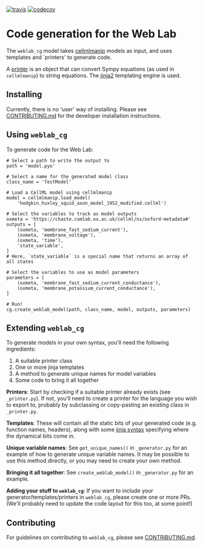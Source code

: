 [![travis](https://travis-ci.org/ModellingWebLab/weblab-cg.svg?branch=master)](https://travis-ci.org/ModellingWebLab/weblab-cg)
[![codecov](https://codecov.io/gh/ModellingWebLab/weblab_cg/branch/master/graph/badge.svg)](https://codecov.io/gh/ModellingWebLab/weblab_cg)

# Code generation for the Web Lab

The `weblab_cg` model takes [cellmlmanip](https://github.com/ModellingWebLab/cellmlmanip) models as input, and uses templates and `printers' to generate code.

A [printer](https://docs.sympy.org/latest/tutorial/printing.html) is an object that can convert Sympy equations (as used in `cellmlmanip`) to string equations.
The [jinja2](http://jinja.pocoo.org/) templating engine is used.


## Installing 

Currently, there is no 'user' way of installing.
Please see [CONTRIBUTING.md](CONTRIBUTING.md) for the developer installation instructions.

## Using `weblab_cg`

To generate code for the Web Lab:

```
# Select a path to write the output to
path = 'model.pyx'

# Select a name for the generated model class
class_name = 'TestModel'

# Load a CellML model using cellmlmanip
model = cellmlmanip.load_model(
    'hodgkin_huxley_squid_axon_model_1952_modified.cellml')

# Select the variables to track as model outputs
oxmeta = 'https://chaste.comlab.ox.ac.uk/cellml/ns/oxford-metadata#'
outputs = [
    (oxmeta, 'membrane_fast_sodium_current'),
    (oxmeta, 'membrane_voltage'),
    (oxmeta, 'time'),
    'state_variable',
]
# Here, `state_variable` is a special name that returns an array of all states

# Select the variables to use as model parameters
parameters = [
    (oxmeta, 'membrane_fast_sodium_current_conductance'),
    (oxmeta, 'membrane_potassium_current_conductance'),
]

# Run!
cg.create_weblab_model(path, class_name, model, outputs, parameters)
```

## Extending `weblab_cg`

To generate models in your own syntax, you'll need the following ingredients:

1. A suitable printer class
2. One or more jinja templates
3. A method to generate unique names for model variables
4. Some code to bring it all together

**Printers**: Start by checking if a suitable printer already exists (see `_printer.py`).
If not, you'll need to create a printer for the language you wish to export to, probably by subclassing or copy-pasting an existing class in `_printer.py`.

**Templates**: These will contain all the static bits of your generated code (e.g. function names, headers), along with some [jinja syntax](http://jinja.pocoo.org/docs/2.10/templates/) specifying where the dynamical bits come in.

**Unique variable names**: See `get_unique_names()` in `_generator.py` for an example of how to generate unique variable names.
It may be possible to use this method directly, or you may need to create your own method.

**Bringing it all together**: See `create_weblab_model()` in `_generator.py` for an example.

**Adding your stuff to `weblab_cg`**: If you want to include your generator/templates/printers in `weblab_cg`, please create one or more PRs.
(We'll probably need to update the code layout for this too, at some point!)


## Contributing

For guidelines on contributing to `weblab_cg`, please see [CONTRIBUTING.md](CONTRIBUTING.md).
